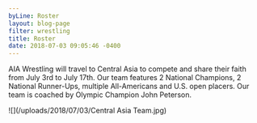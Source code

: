 ```yaml
---
byLine: Roster
layout: blog-page
filter: wrestling
title: Roster
date: 2018-07-03 09:05:46 -0400
---
```

AIA Wrestling will travel to Central Asia to compete and share their faith from July 3rd to July 17th. Our team features 2 National Champions, 2 National Runner-Ups, multiple All-Americans and U.S. open placers. Our team is coached by Olympic Champion John Peterson.

![](/uploads/2018/07/03/Central Asia Team.jpg)